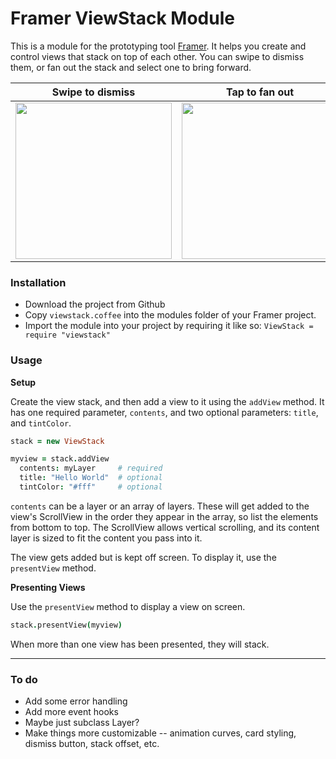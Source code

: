# Framer ViewStack Module

This is a module for the prototyping tool [Framer](http://framerjs.com). It helps you create and control views that stack on top of each other. You can swipe to dismiss them, or fan out the stack and select one to bring forward.

Swipe to dismiss | Tap to fan out
---|---
<img src="http://inpo.co/viewstack/swipe-to-dismiss.gif" width="250px"/> | <img src="http://inpo.co/viewstack/tap-to-fan-out.gif" width="250px"/>

### Installation
* Download the project from Github
* Copy `viewstack.coffee` into the modules folder of your Framer project.
* Import the module into your project by requiring it like so: `ViewStack = require "viewstack"`

### Usage

**Setup**

Create the view stack, and then add a view to it using the `addView` method. It has one required parameter, `contents`, and two optional parameters: `title`, and `tintColor`.

```coffeescript
stack = new ViewStack

myview = stack.addView
  contents: myLayer     # required
  title: "Hello World"  # optional
  tintColor: "#fff"     # optional
 ```
 
 `contents` can be a layer or an array of layers. These will get added to the view's ScrollView in the order they appear in the array, so list the elements from bottom to top. The ScrollView allows vertical scrolling, and its content layer is sized to fit the content you pass into it.
 
The view gets added but is kept off screen. To display it, use the `presentView` method.

 
**Presenting Views**

Use the `presentView` method to display a view on screen.

```coffeescript
stack.presentView(myview)
```

When more than one view has been presented, they will stack. 

-----

### To do
* Add some error handling
* Add more event hooks
* Maybe just subclass Layer?
* Make things more customizable -- animation curves, card styling, dismiss button, stack offset, etc.
